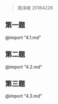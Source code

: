 > 周泽峻 20184228

<style>
    img[src*="#pic_center"]{ display: block; margin: auto; }
    img[src*="#80"]{ zoom: 80% }
    img[src*="#75"]{ zoom: 75% }
    img[src*="#70"]{ zoom: 70% }
    img[src*="#60"]{ zoom: 60% }
    img[src*="#50"]{ zoom: 50% }
    img[src*="#25"]{ zoom: 25% }
</style>

## 第一题
@import "4.1.md"

<div style="page-break-after: always;"></div>

## 第二题
@import "4.2.md"

<div style="page-break-after: always;"></div>

## 第三题
@import "4.3.md"